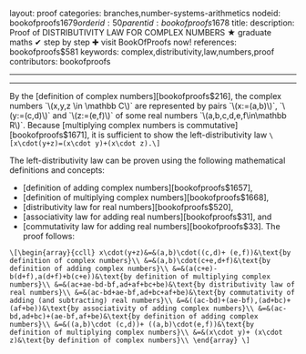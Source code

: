 layout: proof
categories: branches,number-systems-arithmetics
nodeid: bookofproofs$1679
orderid: 50
parentid: bookofproofs$1678
title: 
description:  Proof of DISTRIBUTIVITY LAW FOR COMPLEX NUMBERS &#9733; graduate maths &#10004; step by step &#10010; visit BookOfProofs now!
references: bookofproofs$581
keywords: complex,distributivity,law,numbers,proof
contributors: bookofproofs

---


---

By the [definition of complex numbers][bookofproofs$216], the complex numbers `\(x,y,z \in \mathbb C\)` are represented by pairs `\(x:=(a,b)\)`, `\(y:=(c,d)\)` and `\(z:=(e,f)\)` of some real numbers `\(a,b,c,d,e,f\in\mathbb R\)`.  Because [multiplying complex numbers is commutative][bookofproofs$1671], it is sufficient to show the left-distributivity law
`\[x\cdot(y+z)=(x\cdot y)+(x\cdot z).\]`

The left-distributivity law can be proven using the following mathematical definitions and concepts:
* [definition of adding complex numbers][bookofproofs$1657],
* [definition of multiplying complex numbers][bookofproofs$1668],
* [distributivity law for real numbers][bookofproofs$520],
* [associativity law for adding real numbers][bookofproofs$31], and
* [commutativity law for adding real numbers][bookofproofs$33].
The proof follows:


`\[\begin{array}{ccll}
x\cdot(y+z)&=&(a,b)\cdot((c,d)+ (e,f))&\text{by definition of complex numbers}\\
&=&(a,b)\cdot(c+e,d+f)&\text{by definition of adding complex numbers}\\
&=&(a(c+e)-b(d+f),a(d+f)+b(c+e))&\text{by definition of multiplying complex numbers}\\
&=&(ac+ae-bd-bf,ad+af+bc+be)&\text{by distributivity law of real numbers}\\
&=&(ac-bd+ae-bf,ad+bc+af+be)&\text{by commutativity of adding (and subtracting) real numbers}\\
&=&((ac-bd)+(ae-bf),(ad+bc)+(af+be))&\text{by associativity of adding complex numbers}\\
&=&(ac-bd,ad+bc)+(ae-bf,af+be)&\text{by definition of adding complex numbers}\\
&=&((a,b)\cdot (c,d))+ ((a,b)\cdot(e,f))&\text{by definition of multiplying complex numbers}\\
&=&(x\cdot y)+ (x\cdot z)&\text{by definition of complex numbers}\\
\end{array}
\]`
